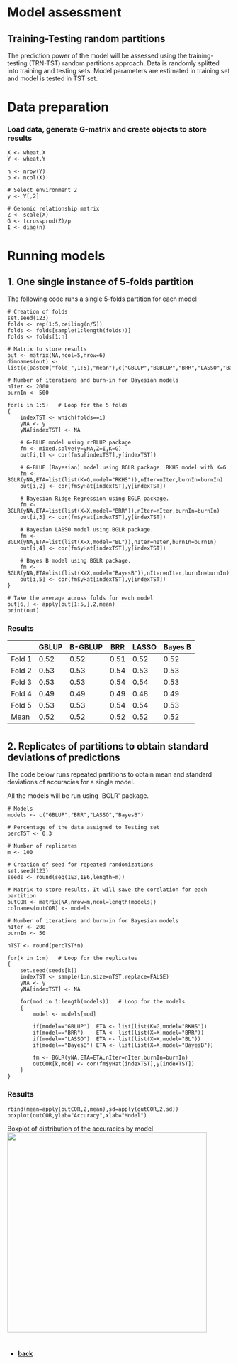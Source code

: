 
# Model assessment
## Training-Testing random partitions
The prediction power of the model will be assessed using the training-testing (TRN-TST) random partitions approach. Data is randomly splitted into training and testing sets. Model parameters are estimated in training set and model is tested in TST set. 

# Data preparation
### Load data, generate G-matrix and create objects to store results
```
X <- wheat.X
Y <- wheat.Y

n <- nrow(Y)
p <- ncol(X)

# Select environment 2
y <- Y[,2]

# Genomic relationship matrix
Z <- scale(X)
G <- tcrossprod(Z)/p
I <- diag(n)
```

# Running models

## 1. One single instance of 5-folds partition
The following code runs a single 5-folds partition for each model

```
# Creation of folds
set.seed(123)
folds <- rep(1:5,ceiling(n/5))
folds <- folds[sample(1:length(folds))]
folds <- folds[1:n]

# Matrix to store results
out <- matrix(NA,ncol=5,nrow=6)
dimnames(out) <- list(c(paste0("fold_",1:5),"mean"),c("GBLUP","BGBLUP","BRR","LASSO","BayesB"))

# Number of iterations and burn-in for Bayesian models
nIter <- 2000
burnIn <- 500

for(i in 1:5)   # Loop for the 5 folds
{
    indexTST <- which(folds==i)
    yNA <- y
    yNA[indexTST] <- NA
    
    # G-BLUP model using rrBLUP package
    fm <- mixed.solve(y=yNA,Z=I,K=G)
    out[i,1] <- cor(fm$u[indexTST],y[indexTST])
    
    # G-BLUP (Bayesian) model using BGLR package. RKHS model with K=G
    fm <- BGLR(yNA,ETA=list(list(K=G,model="RKHS")),nIter=nIter,burnIn=burnIn)
    out[i,2] <- cor(fm$yHat[indexTST],y[indexTST])
    
    # Bayesian Ridge Regression using BGLR package.
    fm <- BGLR(yNA,ETA=list(list(X=X,model="BRR")),nIter=nIter,burnIn=burnIn)
    out[i,3] <- cor(fm$yHat[indexTST],y[indexTST])
    
    # Bayesian LASSO model using BGLR package.
    fm <- BGLR(yNA,ETA=list(list(X=X,model="BL")),nIter=nIter,burnIn=burnIn)
    out[i,4] <- cor(fm$yHat[indexTST],y[indexTST])
    
    # Bayes B model using BGLR package.
    fm <- BGLR(yNA,ETA=list(list(X=X,model="BayesB")),nIter=nIter,burnIn=burnIn)
    out[i,5] <- cor(fm$yHat[indexTST],y[indexTST])
}

# Take the average across folds for each model
out[6,] <- apply(out[1:5,],2,mean)
print(out)
```

### Results

|       |GBLUP  |B-GBLUP | BRR  | LASSO | Bayes B |
|-------|-------|--------|------|-------|-------|
|Fold 1  | 0.52  | 0.52  | 0.51 | 0.52 | 0.52 |
|Fold 2  | 0.53  | 0.53  | 0.54 | 0.53 | 0.53 |
|Fold 3  | 0.53  | 0.53  | 0.54 | 0.54 | 0.53 |
|Fold 4  | 0.49  | 0.49  | 0.49 | 0.48 | 0.49 |
|Fold 5  | 0.53  | 0.53  | 0.54 | 0.54 | 0.53 |
|Mean    | 0.52  | 0.52  | 0.52 | 0.52 | 0.52 |

#
## 2. Replicates of partitions to obtain standard deviations of predictions
The code below runs repeated partitions to obtain mean and standard deviations of accuracies for a single model.

All the models will be run using 'BGLR' package.

```
# Models
models <- c("GBLUP","BRR","LASSO","BayesB")

# Percentage of the data assigned to Testing set
percTST <- 0.3

# Number of replicates
m <- 100

# Creation of seed for repeated randomizations
set.seed(123)
seeds <- round(seq(1E3,1E6,length=m))

# Matrix to store results. It will save the corelation for each partition
outCOR <- matrix(NA,nrow=m,ncol=length(models))
colnames(outCOR) <- models

# Number of iterations and burn-in for Bayesian models
nIter <- 200
burnIn <- 50

nTST <- round(percTST*n)

for(k in 1:m)   # Loop for the replicates
{
    set.seed(seeds[k])
    indexTST <- sample(1:n,size=nTST,replace=FALSE)
    yNA <- y
    yNA[indexTST] <- NA

    for(mod in 1:length(models))   # Loop for the models
    {
        model <- models[mod]
        
        if(model=="GBLUP")  ETA <- list(list(K=G,model="RKHS"))
        if(model=="BRR")    ETA <- list(list(X=X,model="BRR"))
        if(model=="LASSO")  ETA <- list(list(X=X,model="BL"))
        if(model=="BayesB") ETA <- list(list(X=X,model="BayesB"))

        fm <- BGLR(yNA,ETA=ETA,nIter=nIter,burnIn=burnIn)
        outCOR[k,mod] <- cor(fm$yHat[indexTST],y[indexTST])
    }
}
```

### Results
```
rbind(mean=apply(outCOR,2,mean),sd=apply(outCOR,2,sd))
boxplot(outCOR,ylab="Accuracy",xlab="Model")
```

Boxplot of distribution of the accuracies by model
<img src="https://github.com/MarcooLopez/Genomic-Selection/blob/master/boxplot1.pdf" width="450">

#
* **[back](https://github.com/MarcooLopez/Genomic-Selection-Demo/blob/master/README.md)**
